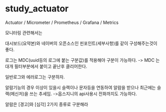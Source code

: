 # study_actuator

Actuator / Micrometer / Prometheus / Grafana / Metrics




모니터링 관련해서는

대시보드(요약본)와 네이버의 오픈소스인 핀포인트(세부사항)를 같이 구성해주는것이 좋다. 

로그는 MDC(uuid등의 로그에 붙는 구분값)를 적용해야 구분이 가능하다. -> MDC 는 대개 필터부분에서 붙이고 끝난후 클리어한다.

일반로그와 에러로그는 구분하자.


알람기능의 경우 이상이 있을시 슬랙이나 문자등을 연동하여 알람을 받으나 최근에는 슬랙(메신저)을 쓰는 추세임. ->옵스지니의 api사용시 전화까지도 가능하다.

알람은 [경고]와 [심각] 2가지 종류로 구분해라
